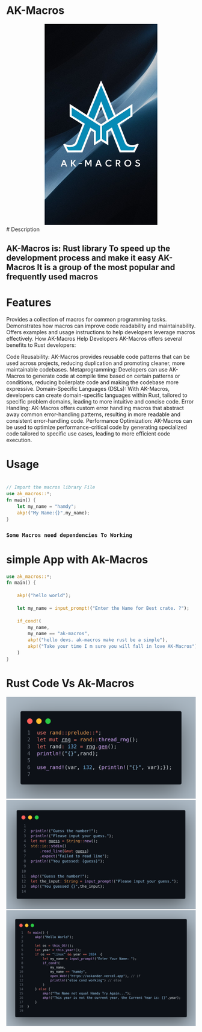 # AK-Macros
<div align="center">
  <img src="target/a-captivating-3d-render-of-a-sleek-and-modern-logo-_0LERj17QDmeAAbEqayczw-ZOIVHCP6TOmUnlLugiVzgA.jpeg" alt="Image Description" width="300px">
</div>
# Description

## AK-Macros is: Rust library To speed up the development process and make it easy AK-Macros It is a group of the most popular and frequently used macros 

# Features

Provides a collection of macros for common programming tasks.
Demonstrates how macros can improve code readability and maintainability.
Offers examples and usage instructions to help developers leverage macros effectively.
How AK-Macros Help Developers
AK-Macros offers several benefits to Rust developers:

Code Reusability: AK-Macros provides reusable code patterns that can be used across projects, reducing duplication and promoting cleaner, more maintainable codebases.
Metaprogramming: Developers can use AK-Macros to generate code at compile time based on certain patterns or conditions, reducing boilerplate code and making the codebase more expressive.
Domain-Specific Languages (DSLs): With AK-Macros, developers can create domain-specific languages within Rust, tailored to specific problem domains, leading to more intuitive and concise code.
Error Handling: AK-Macros offers custom error handling macros that abstract away common error-handling patterns, resulting in more readable and consistent error-handling code.
Performance Optimization: AK-Macros can be used to optimize performance-critical code by generating specialized code tailored to specific use cases, leading to more efficient code execution.

# Usage

```rust

// Import the macros library File
use ak_macros::*;
fn main() {
    let my_name = "hamdy";
    akp!("My Name:{}",my_name);
}
```

### `Some Macros need dependencies To Working`

# simple App with Ak-Macros

```rust
use ak_macros::*;
fn main() {

    akp!("hello world");

    let my_name = input_prompt!("Enter the Name for Best crate. ?");

    if_cond!(
        my_name,
        my_name == "ak-macros",
        akp!("hello devs. ak-macros make rust be a simple"),
        akp!("Take your time I m sure you will fall in love AK-Macros")
    )
}
```

# Rust Code Vs Ak-Macros

![Image Description](target/IMG_20240424_064108_421.png)
![Image Description](target/IMG_20240424_064108_839.png)
![Image Description](target/Example.png)

